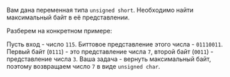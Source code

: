 Вам дана переменная типа `unsigned short`. Необходимо найти максимальный байт в её представлении.

Разберем на конкретном примере: 

Пусть вход - число `115`. Биттовое представление этого числа - `01110011`. Первый байт (`0111`) - это представление числа `7`, второй байт (`0011`) - представление числа `3`. Ваша задача - вернуть максимальный байт, поэтому возвращаем число `7` в виде `unsigned char`.
